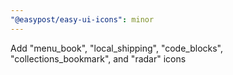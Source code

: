 ```yaml
---
"@easypost/easy-ui-icons": minor
---
```


Add "menu_book", "local_shipping", "code_blocks", "collections_bookmark", and "radar" icons
